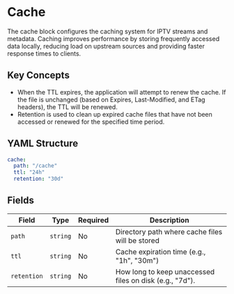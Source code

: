 # Cache

The cache block configures the caching system for IPTV streams and metadata. Caching improves performance by storing
frequently accessed data locally, reducing load on upstream sources and providing faster response times to clients.

## Key Concepts

- When the TTL expires, the application will attempt to renew the cache. If the file is unchanged (based on Expires,
  Last-Modified, and ETag headers), the TTL will be renewed.
- Retention is used to clean up expired cache files that have not been accessed or renewed for the specified time
  period.

## YAML Structure

```yaml title="Default"
cache:
  path: "/cache"
  ttl: "24h"
  retention: "30d"
```

## Fields

| Field       | Type     | Required | Description                                             |
|-------------|----------|----------|---------------------------------------------------------|
| `path`      | `string` | No       | Directory path where cache files will be stored         |
| `ttl`       | `string` | No       | Cache expiration time (e.g., "1h", "30m")               |
| `retention` | `string` | No       | How long to keep unaccessed files on disk (e.g., "7d"). |



